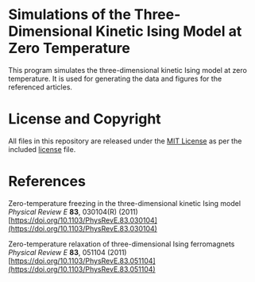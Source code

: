 # Simulations of the Three-Dimensional Kinetic Ising Model at Zero Temperature

This program simulates the three-dimensional kinetic Ising model at zero temperature. It is used for generating the data and figures for the referenced articles.

# License and Copyright

All files in this repository are released under the [MIT License](https://mit-license.org) as per the included [license](https://github.com/jolejarz/kinetic-ising-model-3d/blob/main/LICENSE.txt) file.

# References

Zero-temperature freezing in the three-dimensional kinetic Ising model  
*Physical Review E* **83**, 030104(R) (2011)  
[https://doi.org/10.1103/PhysRevE.83.030104](https://doi.org/10.1103/PhysRevE.83.030104)

Zero-temperature relaxation of three-dimensional Ising ferromagnets  
*Physical Review E* **83**, 051104 (2011)  
[https://doi.org/10.1103/PhysRevE.83.051104](https://doi.org/10.1103/PhysRevE.83.051104)

